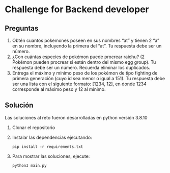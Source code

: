 # Challenge for Backend developer

## Preguntas

1. Obtén cuantos pokemones poseen en sus nombres “at” y tienen 2 “a” en su nombre, incluyendo la primera del “at”. Tu respuesta debe ser un número.
2. ¿Con cuántas especies de pokémon puede procrear raichu? (2 Pokémon pueden procrear si están dentro del mismo egg group). Tu respuesta debe ser un número. Recuerda eliminar los duplicados.
3. Entrega el máximo y mínimo peso de los pokémon de tipo fighting de primera generación (cuyo id sea menor o igual a 151). Tu respuesta debe ser una lista con el siguiente formato: [1234, 12], en donde 1234 corresponde al máximo peso y 12 al mínimo.

## Solución

Las soluciones al reto fueron desarrolladas en python versión 3.8.10

1. Clonar el repositorio
2. Instalar las dependencias ejecutando:

   ```
   pip install -r requirements.txt
   ```

3. Para mostrar las soluciones, ejecute:
   ```
   python3 main.py
   ```
